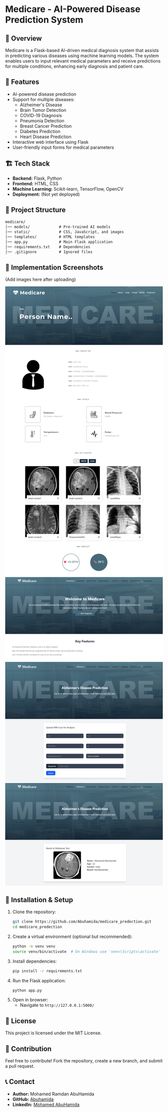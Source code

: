 # Medicare - AI-Powered Disease Prediction System

## 📌 Overview
Medicare is a Flask-based AI-driven medical diagnosis system that assists in predicting various diseases using machine learning models. The system enables users to input relevant medical parameters and receive predictions for multiple conditions, enhancing early diagnosis and patient care.

## 🚀 Features
- AI-powered disease prediction
- Support for multiple diseases:
  - Alzheimer's Disease
  - Brain Tumor Detection
  - COVID-19 Diagnosis
  - Pneumonia Detection
  - Breast Cancer Prediction
  - Diabetes Prediction
  - Heart Disease Prediction
- Interactive web interface using Flask
- User-friendly input forms for medical parameters

## 🏗️ Tech Stack
- **Backend:** Flask, Python
- **Frontend:** HTML, CSS
- **Machine Learning:** Scikit-learn, TensorFlow, OpenCV
- **Deployment:** (Not yet deployed)

## 📂 Project Structure
```
medicare/
│── models/             # Pre-trained AI models
│── static/             # CSS, JavaScript, and images
│── templates/          # HTML templates
│── app.py              # Main Flask application
│── requirements.txt    # Dependencies
│── .gitignore          # Ignored files

```

## 📸 Implementation Screenshots
(Add images here after uploading)

![Screenshot 1](static/implementation/home.jpeg)
![Screenshot 2](static/implementation/prediction.jpeg)
![Screenshot 3](static/implementation/alzheimer.jpeg)
![Screenshot 4](static/implementation/alzheimer%20result.jpeg)

## 🔧 Installation & Setup
1. Clone the repository:
   ```bash
   git clone https://github.com/Abuhamida/medicare_predection.git
   cd medicare_predection
   ```
2. Create a virtual environment (optional but recommended):
   ```bash
   python -m venv venv
   source venv/bin/activate  # On Windows use 'venv\Scripts\activate'
   ```
3. Install dependencies:
   ```bash
   pip install -r requirements.txt
   ```
4. Run the Flask application:
   ```bash
   python app.py
   ```
5. Open in browser:
   - Navigate to `http://127.0.0.1:5000/`

## 📜 License
This project is licensed under the MIT License.

## 🤝 Contribution
Feel free to contribute! Fork the repository, create a new branch, and submit a pull request.

## 📞 Contact
- **Author:** Mohamed Ramdan AbuHamida
- **GitHub:** [Abuhamida](https://github.com/Abuhamida)
- **LinkedIn:** [Mohamed AbuHamida](https://www.linkedin.com/in/mohammed-abuhamida-969693220/)

